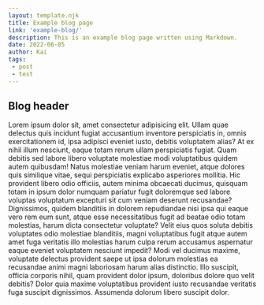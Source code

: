 ```yaml
---
layout: template.njk
title: Example blog page
link: 'example-blog/'
description: This is an example blog page written using Markdown.
date: 2022-06-05
author: Kai
tags:
 - post
 - test
---
```


## Blog header


Lorem ipsum dolor sit, amet consectetur adipisicing elit. Ullam quae delectus quis incidunt fugiat accusantium inventore perspiciatis in, omnis exercitationem id, ipsa adipisci eveniet iusto, debitis voluptatem alias? At ex nihil illum nesciunt, eaque totam rerum ullam perspiciatis fugiat. Quam debitis sed labore libero voluptate molestiae modi voluptatibus quidem autem quibusdam! Natus molestiae veniam harum eveniet, atque dolores quis similique vitae, sequi perspiciatis explicabo asperiores mollitia. Hic provident libero odio officiis, autem minima obcaecati ducimus, quisquam totam in ipsum dolor numquam pariatur fugit doloremque sed labore voluptas voluptatum excepturi sit cum veniam deserunt recusandae? Dignissimos, quidem blanditiis in dolorem repudiandae nisi ipsa qui eaque vero rem eum sunt, atque esse necessitatibus fugit ad beatae odio totam molestias, harum dicta consectetur voluptate? Velit eius quos soluta debitis voluptates odio molestiae blanditiis, magni voluptatibus fugit atque autem amet fuga veritatis illo molestias harum culpa rerum accusamus aspernatur eaque eveniet voluptatem nesciunt impedit? Modi vel ducimus maxime, voluptate delectus provident saepe ut ipsa dolorum molestias ea recusandae animi magni laboriosam harum alias distinctio. Illo suscipit, officia corporis nihil, quam provident dolor ipsum, doloribus dolore quo velit debitis? Dolor quia maxime voluptatibus provident iusto recusandae veritatis fuga suscipit dignissimos. Assumenda dolorum libero suscipit dolor.


